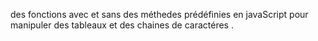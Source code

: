 des fonctions avec et sans des méthedes prédéfinies en javaScript pour manipuler des tableaux et des chaines de caractéres .
